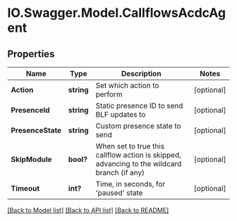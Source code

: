 # IO.Swagger.Model.CallflowsAcdcAgent
## Properties

Name | Type | Description | Notes
------------ | ------------- | ------------- | -------------
**Action** | **string** | Set which action to perform | [optional] 
**PresenceId** | **string** | Static presence ID to send BLF updates to | [optional] 
**PresenceState** | **string** | Custom presence state to send | [optional] 
**SkipModule** | **bool?** | When set to true this callflow action is skipped, advancing to the wildcard branch (if any) | [optional] 
**Timeout** | **int?** | Time, in seconds, for &#39;paused&#39; state | [optional] 

[[Back to Model list]](../README.md#documentation-for-models) [[Back to API list]](../README.md#documentation-for-api-endpoints) [[Back to README]](../README.md)

